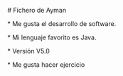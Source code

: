 \# Fichero de Ayman



\* Me gusta el desarrollo de software.

\* Mi lenguaje favorito es Java.

\* Versión V5.0

\* Me gusta hacer ejercicio
